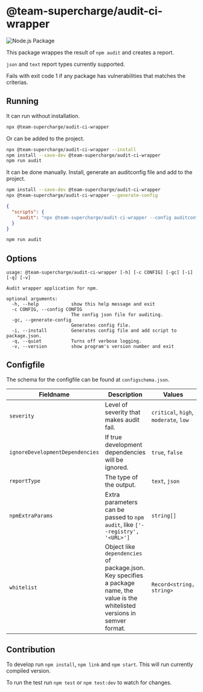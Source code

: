 # @team-supercharge/audit-ci-wrapper

![Node.js Package](https://github.com/team-supercharge/audit-ci-wrapper/workflows/Node.js%20Package/badge.svg)

This package wrappes the result of `npm audit` and creates a report.

`json` and `text` report types currently supported.

Fails with exit code 1 if any package has vulnerabilities that matches the criterias.

## Running

It can run without installation.

```bash
npx @team-supercharge/audit-ci-wrapper
```

Or can be added to the project.

```bash
npx @team-supercharge/audit-ci-wrapper --install
npm install --save-dev @team-supercharge/audit-ci-wrapper
npm run audit
```

It can be done manually. Install, generate an auditconfig file and add to the project.

```bash
npm install --save-dev @team-supercharge/audit-ci-wrapper
npx @team-supercharge/audit-ci-wrapper --generate-config
```

```json
{
  "scripts": {
    "audit": "npx @team-supercharge/audit-ci-wrapper --config auditconfig.json"
  }
}
```

```bash
npm run audit
```

## Options

```
usage: @team-supercharge/audit-ci-wrapper [-h] [-c CONFIG] [-gc] [-i] [-q] [-v]

Audit wrapper application for npm.

optional arguments:
  -h, --help            show this help message and exit
  -c CONFIG, --config CONFIG
                        The config json file for auditing.
  -gc, --generate-config
                        Generates config file.
  -i, --install         Generates config file and add script to package.json.
  -q, --quiet           Turns off verbose logging.
  -v, --version         show program's version number and exit
```

## Configfile

The schema for the configfile can be found at `configschema.json`.

| Fieldname | Description | Values |
| --- | --- | --- |
| `severity` | Level of severity that makes audit fail. | `critical`, `high`, `moderate`, `low` |
| `ignoreDevelopmentDependencies` | If true development dependencies will be ignored. | `true`, `false` |
| `reportType` | The type of the output. | `text`, `json` |
| `npmExtraParams` | Extra parameters can be passed to `npm audit`, like `['--registry', '<URL>']` | `string[]` |
| `whitelist` | Object like `dependencies` of package.json. Key specifies a package name, the value is the whitelisted versions in semver format. | `Record<string, string>` |

## Contribution

To develop run `npm install`, `npm link` and `npm start`. This will run currently compiled version.

To run the test run `npm test` or `npm test:dev` to watch for changes.

